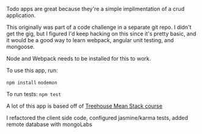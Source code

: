 Todo apps are great because they're a simple implimentation of a crud application.

This originally was part of a code challenge in a separate git repo. I didn't get the gig, but I figured I'd keep hacking on this since it's pretty basic, and it would be a good way to learn webpack, angular unit testing, and mongoose.

Node and Webpack needs to be installed for this to work.

To use this app, run: 

`npm install`
`nodemon`

To run tests: `npm test`

A lot of this app is based off of [Treehouse Mean Stack course](https://github.com/treehouse-projects/mean-todo)

I refactored the client side code, configured jasmine/karma tests, added remote database with mongoLabs
